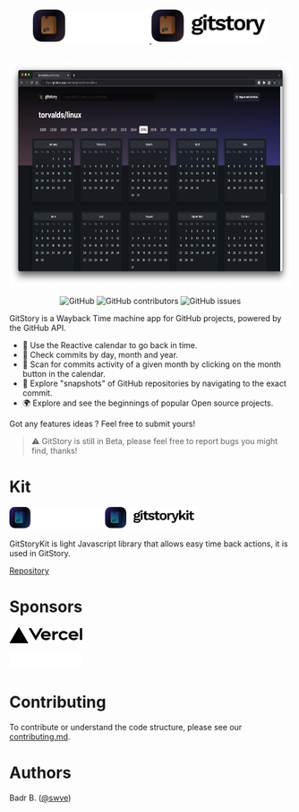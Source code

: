 <p align="center"><br>
  <a href="https://gitstory.app#gh-dark-mode-only">
    <img src="public/img/index_logo.png" height="60">
  </a>
  <a href="https://gitstory.app#gh-light-mode-only">
    <img src="public/img/index_logo_white.png" height="60">
  </a>
</p>

<p align="center"><br>
  <a href="https://gitstory.app">
    <img src="public/img/gitstory_web.png" height="400">
  </a>
</p>
<p align="center">
 <img alt="GitHub" src="https://img.shields.io/github/license/swve/gitstory">
 <img alt="GitHub contributors" src="https://img.shields.io/github/contributors/swve/gitstory">
 <img alt="GitHub issues" src="https://img.shields.io/github/issues/swve/gitstory">
</p>
</center>

GitStory is a Wayback Time machine app for GitHub projects, powered by the GitHub API.

- 📆 Use the Reactive calendar to go back in time.
- 🌴 Check commits by day, month and year.
- 🔎 Scan for commits activity of a given month by clicking on the month button in the calendar.
- 📸 Explore "snapshots" of GitHub repositories by navigating to the exact commit.
- 🌍 Explore and see the beginnings of popular Open source projects.

Got any features ideas ? Feel free to submit yours!

> ⚠️ GitStory is still in Beta, please feel free to report bugs you might find, thanks!

# Kit

<a href="https://gitstory.app#gh-dark-mode-only"><img src="public/img/gitstorykit_transparent.png" height="40"></a>
<a href="https://gitstory.app#gh-light-mode-only"><img src="public/img/gitstorykit_transparent_white.png" height="40"></a>

GitStoryKit is light Javascript library that allows easy time back actions, it is used in GitStory.

[Repository](https://github.com/swve/gitstorykit)

# Sponsors

<a href="https://vercel.com/?utm_source=graphicmade&utm_campaign=oss#gh-light-mode-only"><img style="padding-right:30px" width="130px" src="public/img/vercel-logotype-dark.png"></img></a>

<a href="https://vercel.com/?utm_source=graphicmade&utm_campaign=oss#gh-dark-mode-only"><img style="padding-right:30px" width="130px" src="public/img/vercel-logotype-light.png"></img></a>

# Contributing

To contribute or understand the code structure,
please see our [contributing.md](/CONTRIBUTING.md).

# Authors

Badr B. ([@swve](https://github.com/swve))
